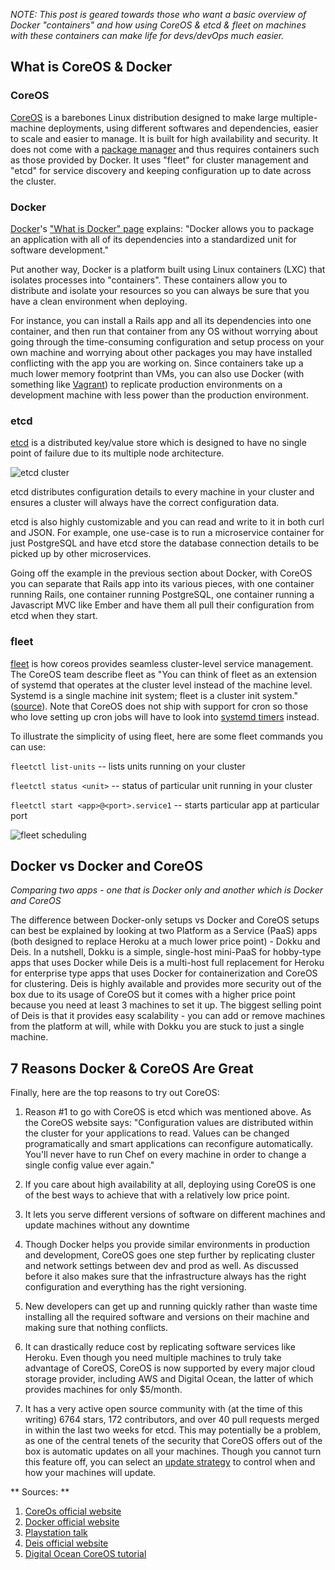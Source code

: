 _NOTE: This post is geared towards those who want a basic overview of Docker "containers" and how using CoreOS & etcd & fleet on machines with these containers can make life for devs/devOps much easier._

## What is CoreOS & Docker

### CoreOS
[CoreOS](http://www.coreos.com) is a barebones Linux distribution designed to make large multiple-machine deployments, using different softwares and dependencies, easier to scale and easier to manage. It is built for high availability and security. It does not come with a [package manager](https://en.wikipedia.org/wiki/Package_manager) and thus requires containers such as those provided by Docker. It uses "fleet" for cluster management and "etcd" for service discovery and keeping configuration up to date across the cluster.

### Docker
[Docker](http://www.docker.com)'s ["What is Docker" page](https://www.docker.com/whatisdocker) explains: "Docker allows you to package an application with all of its dependencies into a standardized unit for software development."

Put another way, Docker is a platform built using Linux containers (LXC) that isolates processes into "containers". These containers allow you to distribute and isolate your resources so you can always be sure that you have a clean environment when deploying. 
  
For instance, you can install a Rails app and all its dependencies into one container, and then run that container from any OS without worrying about going through the time-consuming configuration and setup process on your own machine and worrying about other packages you may have installed conflicting with the app you are working on. Since containers take up a much lower memory footprint than VMs, you can also use Docker (with something like [Vagrant](http://docs.vagrantup.com/v2/docker/basics.html)) to replicate production environments on a development machine with less power than the production environment.

### etcd
[etcd](https://coreos.com/etcd/) is a distributed key/value store which is designed to have no single point of failure due to its multiple node architecture. 

![etcd cluster](https://coreos.com/assets/images/media/Etcd-Replication.png)

etcd distributes configuration details to every machine in your cluster and ensures a cluster will always have the correct configuration data.

etcd is also highly customizable and you can read and write to it in both curl and JSON. For example, one use-case is to run a microservice container for just PostgreSQL and have etcd store the database connection details to be picked up by other microservices.
    
Going off the example in the previous section about Docker, with CoreOS you can separate that Rails app into its various pieces, with one container running Rails, one container running PostgreSQL, one container running a Javascript MVC like Ember and have them all pull their configuration from etcd when they start.


### fleet
[fleet](https://coreos.com/using-coreos/systemd/) is how coreos provides seamless cluster-level service management. The CoreOS team describe fleet as "You can think of fleet as an extension of systemd that operates at the cluster level instead of the machine level. Systemd is a single machine init system; fleet is a cluster init system." ([source](https://coreos.com/using-coreos/clustering/)). 
Note that CoreOS does not ship with support for cron so those who love setting up cron jobs will have to look into [systemd timers](https://wiki.archlinux.org/index.php/Systemd/Timers) instead.

   To illustrate the simplicity of using fleet, here are some fleet commands you can use:
   
   `fleetctl list-units` -- lists units running on your cluster
   
   `fleetctl status <unit>` -- status of particular unit running in your cluster
   
   `fleetctl start <app>@<port>.service1` -- starts particular app at particular port
   
 
![fleet scheduling](https://coreos.com/assets/images/media/Fleet-Scheduling.png)
 


## Docker vs Docker and CoreOS

*Comparing two apps - one that is Docker only and another which is Docker and CoreOS*

The difference between Docker-only setups vs Docker and CoreOS setups can best be explained by looking at two Platform as a Service (PaaS) apps (both designed to replace Heroku at a much lower price point) - Dokku and Deis. In a nutshell, Dokku is a simple, single-host mini-PaaS for hobby-type apps that uses Docker while Deis is a multi-host full replacement for Heroku for enterprise type apps that uses Docker for containerization and CoreOS for clustering. Deis is highly available and provides more security out of the box due to its usage of CoreOS but it comes with a higher price point because you need at least 3 machines to set it up. The biggest selling point of Deis is that it provides easy scalability - you can add or remove machines from the platform at will, while with Dokku you are stuck to just a single machine. 


## 7 Reasons Docker & CoreOS Are Great

Finally, here are the top reasons to try out CoreOS:

1. Reason #1 to go with CoreOS is etcd which was mentioned above. As the CoreOS website says: "Configuration values are distributed within the cluster for your applications to read. Values can be changed programatically and smart applications can reconfigure automatically. You'll never have to run Chef on every machine in order to change a single config value ever again."

2. If you care about high availability at all, deploying using CoreOS is one of the best ways to achieve that with a relatively low price point. 

3. It lets you serve different versions of software on different machines and update machines without any downtime

4. Though Docker helps you provide similar environments in production and development, CoreOS goes one step further by replicating cluster and network settings between dev and prod as well. As discussed before it also makes sure that the infrastructure always has the right configuration and everything has the right versioning. 

5. New developers can get up and running quickly rather than waste time installing all the required software and versions on their machine and making sure that nothing conflicts.

6. It can drastically reduce cost by replicating software services like Heroku. Even though you need multiple machines to truly take advantage of CoreOS, CoreOS is now supported by every major cloud storage provider, including AWS and Digital Ocean, the latter of which provides machines for only $5/month.

7. It has a very active open source community with (at the time of this writing) 6764 stars, 172 contributors, and over 40 pull requests merged in within the last two weeks for etcd. This may potentially be a problem, as one of the central tenets of the security that CoreOS offers out of the box is automatic updates on all your machines. Though you cannot turn this feature off, you can select an [update strategy](https://coreos.com/docs/cluster-management/setup/update-strategies/) to control when and how your machines will update.




** Sources: **
1. [CoreOs official website](http://www.coreos.com)
2. [Docker official website](http://www.docker.com)
3. [Playstation talk](https://www.youtube.com/watch?v=M9hBsRUeRdg)
4. [Deis official website](http://deis.io/)
5. [Digital Ocean CoreOS tutorial](https://www.digitalocean.com/community/tutorials/an-introduction-to-coreos-system-components)